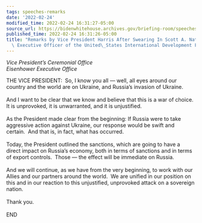 ```yaml
---
tags: speeches-remarks
date: '2022-02-24'
modified_time: 2022-02-24 16:31:27-05:00
source_url: https://bidenwhitehouse.archives.gov/briefing-room/speeches-remarks/2022/02/24/remarks-by-vice-president-harris-after-swearing-in-scott-a-nathan-as-chief-executive-officer-of-the-united-states-international-development-finance-corporation/
published_time: 2022-02-24 16:31:26-05:00
title: "Remarks by Vice President Harris After Swearing In Scott A. Nathan as Chief\
  \ Executive Officer of the United\_States International Development Finance\_Corporation"
---
```

 
*Vice President’s Ceremonial Office  
Eisenhower Executive Office*

THE VICE PRESIDENT:  So, I know you all — well, all eyes around our
country and the world are on Ukraine, and Russia’s invasion of
Ukraine.   
   
And I want to be clear that we know and believe that this is a war of
choice.  It is unprovoked, it is unwarranted, and it is unjustified.  
   
As the President made clear from the beginning: If Russia were to take
aggressive action against Ukraine, our response would be swift and
certain.  And that is, in fact, what has occurred.  
   
Today, the President outlined the sanctions, which are going to have a
direct impact on Russia’s economy, both in terms of sanctions and in
terms of export controls.  Those — the effect will be immediate on
Russia.  
   
And we will continue, as we have from the very beginning, to work with
our Allies and our partners around the world.  We are unified in our
position on this and in our reaction to this unjustified, unprovoked
attack on a sovereign nation.  
   
Thank you.  
   
END 
